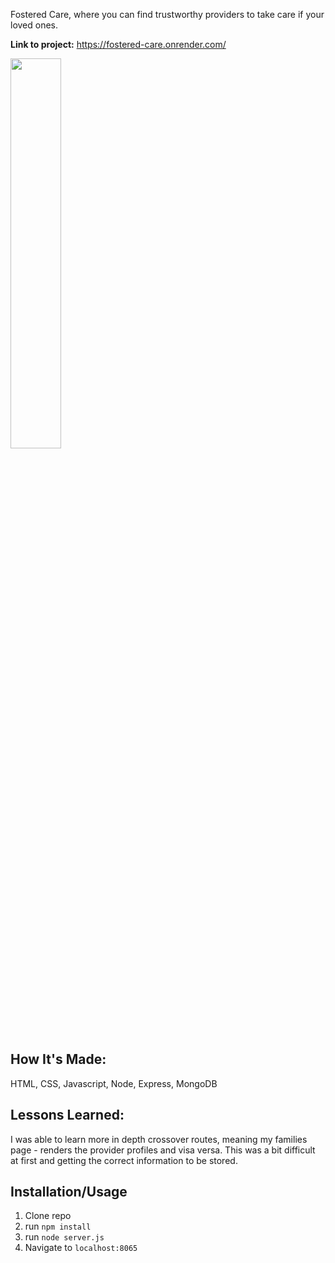 Fostered Care, where you can find trustworthy providers to take care if your loved ones.


**Link to project:** 
https://fostered-care.onrender.com/


<img src="https://i.imgur.com/DTIRpxv.png" height="40%" width="40%">

## How It's Made:
HTML, CSS, Javascript, Node, Express, MongoDB


## Lessons Learned:

I was able to learn more in depth crossover routes, meaning my families page - renders the provider profiles and visa versa. This was a bit difficult at first and getting the correct information to be stored.


## Installation/Usage
1. Clone repo
2. run `npm install`
3. run `node server.js`
4. Navigate to `localhost:8065`
